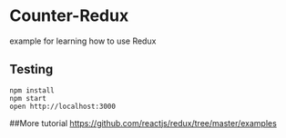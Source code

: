 # Counter-Redux
example for learning how to use Redux

## Testing
```
npm install
npm start
open http://localhost:3000
```

##More tutorial
https://github.com/reactjs/redux/tree/master/examples




